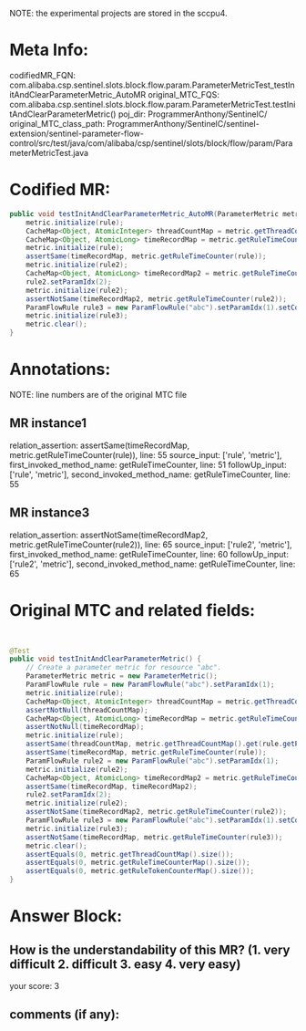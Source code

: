 NOTE: the experimental projects are stored in the sccpu4.

# Meta Info:
codifiedMR_FQN:
com.alibaba.csp.sentinel.slots.block.flow.param.ParameterMetricTest_testInitAndClearParameterMetric_AutoMR
original_MTC_FQS:
com.alibaba.csp.sentinel.slots.block.flow.param.ParameterMetricTest.testInitAndClearParameterMetric()
poj_dir:
ProgrammerAnthony/SentinelC/
original_MTC_class_path:
ProgrammerAnthony/SentinelC/sentinel-extension/sentinel-parameter-flow-control/src/test/java/com/alibaba/csp/sentinel/slots/block/flow/param/ParameterMetricTest.java

# Codified MR:
```java
public void testInitAndClearParameterMetric_AutoMR(ParameterMetric metric, ParamFlowRule rule, ParamFlowRule rule2) {
    metric.initialize(rule);
    CacheMap<Object, AtomicInteger> threadCountMap = metric.getThreadCountMap().get(rule.getParamIdx());
    CacheMap<Object, AtomicLong> timeRecordMap = metric.getRuleTimeCounter(rule);
    metric.initialize(rule);
    assertSame(timeRecordMap, metric.getRuleTimeCounter(rule));
    metric.initialize(rule2);
    CacheMap<Object, AtomicLong> timeRecordMap2 = metric.getRuleTimeCounter(rule2);
    rule2.setParamIdx(2);
    metric.initialize(rule2);
    assertNotSame(timeRecordMap2, metric.getRuleTimeCounter(rule2));
    ParamFlowRule rule3 = new ParamFlowRule("abc").setParamIdx(1).setControlBehavior(RuleConstant.CONTROL_BEHAVIOR_RATE_LIMITER);
    metric.initialize(rule3);
    metric.clear();
}
```

# Annotations:
NOTE: line numbers are of the original MTC file
## MR instance1
relation_assertion: assertSame(timeRecordMap, metric.getRuleTimeCounter(rule)), line: 55 
source_input: ['rule', 'metric'], first_invoked_method_name: getRuleTimeCounter, line: 51 
followUp_input: ['rule', 'metric'], second_invoked_method_name: getRuleTimeCounter, line: 55 
## MR instance3
relation_assertion: assertNotSame(timeRecordMap2, metric.getRuleTimeCounter(rule2)), line: 65 
source_input: ['rule2', 'metric'], first_invoked_method_name: getRuleTimeCounter, line: 60 
followUp_input: ['rule2', 'metric'], second_invoked_method_name: getRuleTimeCounter, line: 65 


# Original MTC and related fields:
```java


@Test
public void testInitAndClearParameterMetric() {
    // Create a parameter metric for resource "abc".
    ParameterMetric metric = new ParameterMetric();
    ParamFlowRule rule = new ParamFlowRule("abc").setParamIdx(1);
    metric.initialize(rule);
    CacheMap<Object, AtomicInteger> threadCountMap = metric.getThreadCountMap().get(rule.getParamIdx());
    assertNotNull(threadCountMap);
    CacheMap<Object, AtomicLong> timeRecordMap = metric.getRuleTimeCounter(rule);
    assertNotNull(timeRecordMap);
    metric.initialize(rule);
    assertSame(threadCountMap, metric.getThreadCountMap().get(rule.getParamIdx()));
    assertSame(timeRecordMap, metric.getRuleTimeCounter(rule));
    ParamFlowRule rule2 = new ParamFlowRule("abc").setParamIdx(1);
    metric.initialize(rule2);
    CacheMap<Object, AtomicLong> timeRecordMap2 = metric.getRuleTimeCounter(rule2);
    assertSame(timeRecordMap, timeRecordMap2);
    rule2.setParamIdx(2);
    metric.initialize(rule2);
    assertNotSame(timeRecordMap2, metric.getRuleTimeCounter(rule2));
    ParamFlowRule rule3 = new ParamFlowRule("abc").setParamIdx(1).setControlBehavior(RuleConstant.CONTROL_BEHAVIOR_RATE_LIMITER);
    metric.initialize(rule3);
    assertNotSame(timeRecordMap, metric.getRuleTimeCounter(rule3));
    metric.clear();
    assertEquals(0, metric.getThreadCountMap().size());
    assertEquals(0, metric.getRuleTimeCounterMap().size());
    assertEquals(0, metric.getRuleTokenCounterMap().size());
}

```


# Answer Block: 
## How is the understandability of this MR? (1. very difficult 2. difficult 3. easy 4. very easy)
your score: 3
 
## comments (if any): 
```txt

```